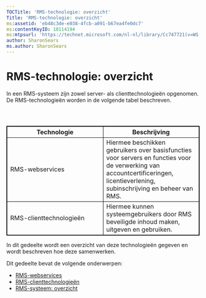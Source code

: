 ```yaml
---
TOCTitle: 'RMS-technologie: overzicht'
Title: 'RMS-technologie: overzicht'
ms:assetid: 'eb48c3de-e038-4fcb-a091-b67ea4fe0dc7'
ms:contentKeyID: 18114194
ms:mtpsurl: 'https://technet.microsoft.com/nl-nl/library/Cc747721(v=WS.10)'
author: SharonSears
ms.author: SharonSears
---
```


RMS-technologie: overzicht
==========================

In een RMS-systeem zijn zowel server- als clienttechnologieën opgenomen. De RMS-technologieën worden in de volgende tabel beschreven.

###  

 
<table style="border:1px solid black;">
<colgroup>
<col width="50%" />
<col width="50%" />
</colgroup>
<thead>
<tr class="header">
<th style="border:1px solid black;" >Technologie</th>
<th style="border:1px solid black;" >Beschrijving</th>
</tr>
</thead>
<tbody>
<tr class="odd">
<td style="border:1px solid black;">RMS-webservices</td>
<td style="border:1px solid black;">Hiermee beschikken gebruikers over basisfuncties voor servers en functies voor de verwerking van accountcertificeringen, licentieverlening, subinschrijving en beheer van RMS.</td>
</tr>
<tr class="even">
<td style="border:1px solid black;">RMS-clienttechnologieën</td>
<td style="border:1px solid black;">Hiermee kunnen systeemgebruikers door RMS beveiligde inhoud maken, uitgeven en gebruiken.</td>
</tr>
</tbody>
</table>
  
In dit gedeelte wordt een overzicht van deze technologieën gegeven en wordt beschreven hoe deze samenwerken.
  
Dit gedeelte bevat de volgende onderwerpen:
  
-   [RMS-webservices](https://technet.microsoft.com/ed8dbb2e-0590-4502-afc4-54f66b96d515)  
-   [RMS-clienttechnologieën](https://technet.microsoft.com/6980468a-fc8c-489b-966f-2921ec268e74)  
-   [RMS-systeem: overzicht](https://technet.microsoft.com/cbd14635-e17e-42b8-9fd8-6fdce42ffe07)
